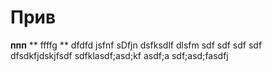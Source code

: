 # Прив
**ппп**
** ffffg **
dfdfd jsfnf sDfjn 
dsfksdlf dlsfm
sdf sdf sdf sdf 
dfsdkfjdskjfsdf
sdfklasdf;asd;kf 
asdf;a sdf;asd;fasdfj